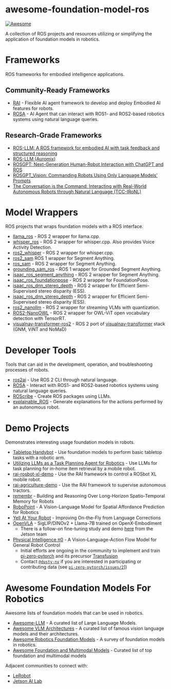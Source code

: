 # awesome-foundation-model-ros

[![Awesome](https://awesome.re/badge.svg)](https://awesome.re)

A collection of ROS projects and resources utilizing or simplifying the application of foundation models in robotics.

# Frameworks

ROS frameworks for embodied intelligence applications.

## Community-Ready Frameworks

- [RAI](https://github.com/RobotecAI/rai) - Flexible AI agent framework to develop and deploy Embodied AI features for robots.
- [ROSA](https://github.com/nasa-jpl/rosa) - AI Agent that can interact with ROS1- and ROS2-based robotics systems using natural language queries.

## Research-Grade Frameworks

- [ROS-LLM: A ROS framework for embodied AI with task feedback and structured reasoning](https://github.com/huawei-noah/HEBO/tree/rosllm/ROSLLM)
- [ROS-LLM (Auromix)](https://github.com/Auromix/ROS-LLM)
- [ROSGPT: Next-Generation Human-Robot Interaction with ChatGPT and ROS](https://github.com/aniskoubaa/rosgpt)
- [ROSGPT_Vision: Commanding Robots Using Only Language Models' Prompts](https://github.com/bilel-bj/ROSGPT_Vision)
- [The Conversation is the Command: Interacting with Real-World Autonomous Robots through Natural Language (TCC-IRoNL)](https://github.com/LinusNEP/TCC-IRoNL)

# Model Wrappers

ROS projects that wraps foundation models with a ROS interface.

- [llama_ros](https://github.com/mgonzs13/llama_ros) - ROS 2 wrapper for llama.cpp.
- [whisper_ros](https://github.com/mgonzs13/whisper_ros) - ROS 2 wrapper for whisper.cpp. Also provides Voice Activity Detection.
- [ros2_whisper](https://github.com/ros-ai/ros2_whisper) - ROS 2 wrapper for whisper.cpp.
- [ros2_sam](https://github.com/ros-ai/ros2_sam) ROS 1 wrapper for Segment Anything.
- [ros_sam](https://github.com/robot-learning-freiburg/ros_sam) - ROS 2 wrapper for Segment Anything.
- [grounding_sam_ros](https://github.com/HashimHS/grounding_sam_ros) - ROS 1 wrapper for Grounded Segment Anything.
- [isaac_ros_segment_anything](https://github.com/NVIDIA-ISAAC-ROS/isaac_ros_image_segmentation/tree/main/isaac_ros_segment_anything) - ROS 2 wrapper for Segment Anything.
- [isaac_ros_foundationpose](https://github.com/NVIDIA-ISAAC-ROS/isaac_ros_pose_estimation/tree/main/isaac_ros_foundationpose) - ROS 2 wrapper for FoundationPose.
- [isaac_ros_dnn_stereo_depth](https://github.com/NVIDIA-ISAAC-ROS/isaac_ros_dnn_stereo_depth) - ROS 2 wrapper for Efficient Semi-Supervised stereo disparity (ESS).
- [isaac_ros_dnn_stereo_depth](https://github.com/NVIDIA-ISAAC-ROS/isaac_ros_dnn_stereo_depth) - ROS 2 wrapper for Efficient Semi-Supervised stereo disparity (ESS).
- [ros2_nanollm](https://github.com/NVIDIA-AI-IOT/ros2_nanollm) - ROS 2 wrapper for streaming VLMs with quantization.
- [ROS2-NanoOWL](https://github.com/NVIDIA-AI-IOT/ROS2-NanoOWL) - ROS 2 wrapper for OWL-ViT open vocabulary detection with TensorRT.
- [visualnav-transformer-ros2](https://github.com/RobotecAI/visualnav-transformer-ros2) - ROS 2 port of [visualnav-transformer](https://github.com/robodhruv/visualnav-transformer) stack (GNM, ViNT and NoMaD)

# Developer Tools

Tools that can aid in the development, operation, and troubleshooting processes of robots.

- [ros2ai](https://github.com/fujitatomoya/ros2ai) - Use ROS 2 CLI through natural language.
- [ROSA](https://github.com/nasa-jpl/rosa) - Interact with ROS1- and ROS2-based robotics systems using natural language queries.
- [ROScribe](https://github.com/RoboCoachTechnologies/ROScribe) - Create ROS packages using LLMs.
- [explainable_ROS](https://github.com/Dsobh/explainable_ROS) - Generate explanations for the actions performed by an autonomous robot.

# Demo Projects

Demonstrates interesting usage foundation models in robots.

- [Tabletop Handybot](https://github.com/ycheng517/tabletop-handybot) - Use foundation models to perform basic tabletop tasks with a robotic arm.
- [Utilizing LLMs as a Task Planning Agent for Robotics](https://github.com/hlfshell/wpi-capstone) - Use LLMs for task planning for in-home item retrieval by a mobile robot.
- [rai-rosbot-xl-demo](https://github.com/RobotecAI/rai-rosbot-xl-demo) - Use the RAI framework to control a ROSbot XL mobile robot.
- [rai-agriculture-demo](https://github.com/RobotecAI/rai-agriculture-demo) - Use the RAI framework to supervise autonomous tractors.
- [remembr](https://github.com/NVIDIA-AI-IOT/remembr) - Building and Reasoning Over Long-Horizon Spatio-Temporal Memory for Robots
- [RoboPoint](https://robo-point.github.io/) - A Vision-Language Model for Spatial Affordance Prediction for Robotics
- [Yell At Your Robot](https://yay-robot.github.io/) - Improving On-the-Fly from Language Corrections
- [OpenVLA](https://openvla.github.io/) - SigLIP/DINOv2 + Llama-7B trained on OpenX-Embodiment
    * There is a follow-on fine-tuning study and demo [here](https://www.jetson-ai-lab.com/openvla.html) from the Jetson team
- [Physical Intelligence π0](https://www.physicalintelligence.company/blog/pi0) - A Vision-Language-Action Flow Model for General Robot Control 
    * Initial efforts are ongoing in the community to implement and train [pi-zero-pytorch](https://github.com/lucidrains/pi-zero-pytorch) and its precursor [Transfusion](https://github.com/lucidrains/transfusion-pytorch) 
    * Contact [`@dusty-nv`](https://github.com/dusty-nv) if you are interested in participating or contributing data (see [`pi-zero-pytorch/issues/2`](https://github.com/lucidrains/pi-zero-pytorch/issues/2)])

# Awesome Foundation Models For Robotics

Awesome lists of foundation models that can be used in robotics.

- [Awesome-LLM](https://github.com/Hannibal046/Awesome-LLM) - A curated list of Large Language Models.
- [Awesome VLM Architectures](https://github.com/gokayfem/awesome-vlm-architectures) - A curated list of famous vision language models and their architectures.
- [Awesome Robotics Foundation Models](https://github.com/robotics-survey/Awesome-Robotics-Foundation-Models) - A survey of foundation models in robotics.
- [Awesome Foundation and Multimodal Models](https://github.com/SkalskiP/awesome-foundation-and-multimodal-models) - Curated list of top foundation and multimodal models

Adjacent communities to connect with:

- [LeRobot](https://github.com/huggingface/lerobot)
- [Jetson AI Lab](https://www.jetson-ai-lab.com/)

